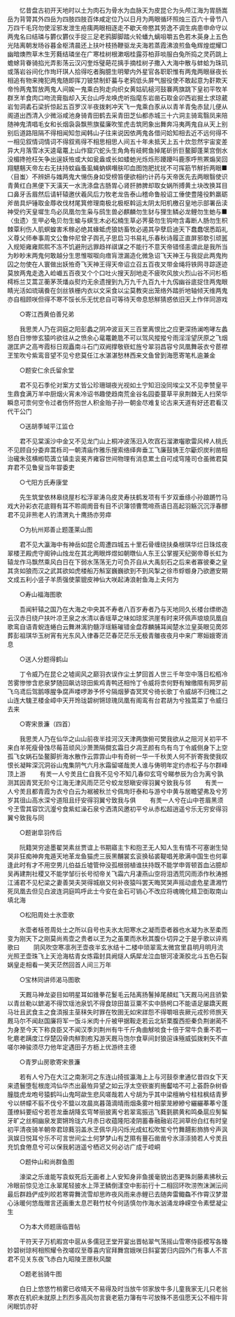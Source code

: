 <!-- { "loadSidebar": true } -->
　　忆昔盘古初开天地时以土为肉石为骨水为血脉天为皮昆仑为头颅江海为胃肠嵩岳为背膂其外四岳为四肢四肢百体咸定位乃以日月为两眼循环照烛三百六十骨节八万四千毛窍勿使淫邪发泄生疮痍两眼相逐走不歇天帝愍其劳逸不调生病患申命守以两鬼名曰结璘与欝仪欝仪手捉三足老鸦脚脚踏火轮蟠九螭咀嚼五色若木英身上五色光陆离朝发旸谷暮金枢清晨还上扶叶枝扬鞭驱龙夫海若蒸霞沸浪煎鱼龟辉煌焜耀□幽暗燠煦草木生芳蕤结璘坐在广寒桂树根漱咽桂露芬柏菲啖服白兔所捣之灵药跳上蟾蜍背眷骑掐光弄影荡云汉闪奎烁璧葩花摛手摘桂树子撒入大海中散与蚌蛤为珠玑或落岩谷间化作珣玕琪人拾得吃者胸臆生明翚内外星官各职职惟有两鬼两眼昼夜长相追有物来掩犯两鬼随即挥刀铍禁制虾蟇与老鸦低头屏气服役使不敢起意为姧欺天帝怜两鬼暂放两鬼人间娭一鬼乘白狗走向织女黄姑矶槌河鼓褰两旗跳下皇初平牧羊群烹羊食肉口吻流膏脂却入天台山呼龙唤虎听指麾东岩凿石取金卯西岩掘土求琼葳岩訇洞砉石梁折惊起五百罗汉半夜拨剌冲天飞一鬼乘白豕从以青羊青兔赤鼠儿便从阁道出西清入少微浴咸池身骑青田鹤去采青田芝仙都赤城三十六洞主骑鸾翳凤来陪随神鬼清唱毛女和长烟袅袅飘熊旗蜚廉吹笙虎击筑罔象出舞奔冯夷两鬼自从天上别别后道路阻隔不得相闻知忽闻韩山子往来说因依两鬼各借问姶知相去近不远何得不一相见叙情词情词不得叙焉得不相思相思人间五十年未抵天上五十炊忽然宇宙変差异大月落雪冰天逵鼋鼍上山作窟穴蛇头生角角有岐鳄鱼掉尾斫折巨鳌脚蓬莱宫倒水没楣搀抢枉矢争出逞妖恠或大如瓮盎或长如蜲虵光烁烁形躨躨呌鹿豕呼熊罴煽吴回翔魌魑天帝左右无扶持蚊蝱蚤虱蝇蚋蜞噆肤叩血图饱肥扰扰不可挥筋节觧折两眼■〈目蚩〉不辨妍与媸两鬼大愓伤身如受榜笞便欲相约计药与天帝医先去两眼翳使识青黄红白黑便下天潢天一水洗涤盘古肠胃心肾肝肺脾却取女娲所搏黄土块改换耳目口鼻牙舌眉然后请轩辕邀伏羲风后力牧老龙告泰山稽命鲁般诏工倕使豊隆役黔羸砺斧凿具炉锤取金蓐收伐材尾箕修理南极北极枢斡运太阴太阳机檄召皇地示部署岳渎神受约天皇墀生鸟必凤凰勿生枭与鸱生兽必麒麟勿生豺与狸生鳞必龙鲤勿生虵与■〈虫遗〉生甲必龟贝勿生蝓与蜞生木必松楠生草必荠葵勿生钩吻含毒断人肠勿生枳棘覃利伤人肌螟蝗害禾稼必绝其蝝蚳虎狼妨畜牧必遏其孕孽启迪天下蠢蠢氓悉蹈礼义尊父师奉事周文公鲁仲尼曾子舆孔子思启习书易礼乐春秋诗履正直屏邪欹引顽嚚入规矩雍雍熙熙不冻不饥避刑远罪趋祥祺谋之不能行不意天帝错怪恚谓此是我所当为眇眇末两鬼何敢越分生思惟呶呶向瘖肓泄漏造化微急诏飞天神王与我捉此两鬼拘囚之勿使在人寰做出妖恠奇飞天神王得天帝诏立召五百夜叉带金绳将铁网寻踪逐迹莫放两鬼走逸入崄巇五百夜叉个个口吐火搜天刮地走不疲吹风放火烈山谷不问杉栢樗栎兰艾蒿芷蘅茅茨燔焱熨灼无余遗搜到九万九千九百九十九仭幽谷底捉住两鬼眼睛光活如琉璃飬在剑丝铁栅内衣以文采食以尘莫教突出笼络外踏折地轴倾天维两鬼亦自相顾咲但得不寒不馁长乐无忧悲自可等待天帝息怒觧猜惑依旧天上作伴同游戏 

　　○寄江西黄伯善兄弟 

　　我思羙人乃在洞庭之阳彭蠡之阴冲波亘天三百里离恨比之应更深扬澜咆哮左蠡怒白日惨惨玄猿吟欲往从之愤余心鼋鼍臲卼不可以驾风摐摐兮雨淫淫望厌原之飞烟邈匡庐之高岑霞标日观矗南斗石门双阙撑敬嵚虹旌兮翠羽昌容兮凤凰舞荍衣兮茞襟玊笙吹兮紫鸾音望不见兮悲莫任江水湛湛愁林西来文鱼曾到海愿寄笔札逾兼金 

　　○题安仁余氏留余堂 

　　君不见石季伦对案方丈皆公珍珊瑚夜光视如土宁知汨没同埃尘又不见李赞皇平生鼎食满万羊中厨烟火宵未冷诏书趣使趋南荒金谷名园委蔓草平泉荆棘无人扫荣华瞬息可柰何空令过者伤怀抱世人积金贻子孙一朝金尽难复论古来天道有好还君看汉代干公门 

　　○送胡季瑊平江监仓 

　　君不见棠溪沙中金又不见龙门山上桐冲波荡汨入吹窞石溜漱囓歌雷风梓人桃氏不见顾自分委弃蒿栎司一朝清庙作雅乐搜索络绎奔垂工飞廉鼓铸王尔斸炽炭利凿相治礲朱弦横縆笱簴立镇圭衮冕齐雍容世间物理有消息累土自可成穹隆司仓虽微君莫弃君不见鲁叟当年甞委吏 

　　○弋阳方氏寿康堂 

　　先生筑堂依林皋绕屋杉松浮翠涛乌皮灵寿扶鹤发项有千岁双垂绦小孙踉蹡竹马戏大孙彩衣花底翱有耳不聆阛阓音有目不识簿领曹莺啼燕语日高起羽觞沉沉浮春醪君不见非熊老人钓清渭丸十鹰扬亦劳瘁 

　　○为杭州郑善止题蓬莱山图 

　　君不见大瀛海中有神岳如昆仑周遭四城五十里石骨缠绕扶桑根琪华烂日珠炫夜翠楼玊殿虎守阍钟山烛龙在其北两眼烨煜如朝暾仙人东王公掌握天纪弼帝尊长虹为辕龙作马飘然乘风白日在下弱水荡荡无力可负芥自从大禹刻石之后来者寡彼秦之皇其贪如狼而汉之武其欲如虎楼船万斛室巍巍欲到不到风掣之徐市蜉蝣身乃欲邀安期文成五利小竖子羊质强使蒙貔皮神仙大咲起涛浪射鱼海上夫何为 

　　○寿山福海图歌 

　　吾闻轩辕之国乃在大海之中央其不寿者八百岁寿者乃与天地同久长楼台缥缈造云汉赤日绕户扶叶凉玊泉之水清以香瑶草之味如琼浆洪崖有时来环佩声琅琅凤凰自歌鸾自语青蜺连蜷白云舞淋漓豹髓浮瑶觞璀错金盘荐麟脯耳闻楚水泣皇英眼见啇郊葬彭祖琪华玉树宵有光东风入律春茫茫春茫茫乐无极青鵻夜夜月中来广寒姮娥寄消息 

　　○送人分题得鹤山 

　　丁令威乃在昆仑之墟阆风之巅羽衣误作尘土梦回首人世三千年空中落日松栢冷苦雾惨惨含悲泉梦随回飙访琼田紫鸡青鸭还相怜丁令威将柰何野有矰缴隰有网罗前飞乌鸢后驾鹅啄腥争腐声喽啰渺予怀兮隔烟萝杳冥冥兮徛长歌丁令威胡不归槐江之山连大騩玊楼金嶂中天开玲珑碧树锵琼瑰凤凰有阁鸾有台君胡为兮独蒿菜丁令威归去来 

　　○寄宋景濂（四首） 

　　我思羙人乃在仙华之山山前夜半挂河汉天津两旗俯可樊我欲从之阻河关初平不来白羊死瘦骨蚀尽莓苔顽风沙萧萧隔僴玄霜日夕凋玊颜有鸟有鸟丁令威侧身下上空孤飞女娲石坠鳌脚折海水散作云霏霏山中有奇树一华一千秋羙人何不折寄我使我叹恨长凝眸深沉洞谷山鬼集阴气六月氷霜留嗟哉羙人谁与俦明年定约赤松子与尔群峰顶上游 
　　有羙一人兮羙且仁自我不见兮不知几春仰玄穹兮睇参辰为合为离兮孰测其因青冥无阶兮江海无津风雨茫茫兮蛟龙怒瞋安得羽翼兮致我与邻 
　　有羙一人兮羙且都青霞为衣兮白云为裾被秋兰兮佩珣玗泰和与游兮中黄与居瞻望弗及兮芳岁其徂山高水深兮道阻且纡安得羽翼兮致我与俱 
　　有羙一人兮在山中苍眉黑须兮玊雪其容饮沆瀣兮食紫虹澡石泉兮洒清风邀初平兮从赤松超逍遥兮乐无穷安得羽翼兮致我与同 

　　○题谢皐羽传后 

　　阮籍哭穷途墨翟哭素丝贾谊上书期寤主卞和抱玊无人知人生有情不可塞谢生恸哭非狂痴神奔鬼遁天地革龙鱼猫虎三辰黑黼裳玄衮换毡裘鞮唱羌歌满中国生也何辜逢此时有才不用空男儿伯益丘墟管仲没孤根弱植谁扶持既不能学申胥顿首血沾臆却吴再建荆社稷又不能学邹衍长号彻帝关飞霜六月凄燕山空将泪洒荒冈雨添作秋涛撼江浦君不见杞梁之妻善哭夫哭得城崩又何补夜猿呌罢天晦冥哭声摇动虗危星潇湘竹死凤凰去但见白波连洞庭鸣呼此士今安在金石可销心不改应将魂魄化精卫衘取南山填北海 

　　○松阳周处士氷壶歌 

　　氷壶者栝苍周处士之所以自号也夫氷太阳寒水之凝而壶者器也水凝为氷至柔而变为刚天下之刚莫尚焉壶之贵者以玊为之虽栗而氷秋其腹仆切异之于是乎歌以谇焉歌曰 
　　阴风吹空寒凛冽玊壶夜半玄氷结十二楼中琐翠鸾太微宫里县明月明月流光照玊壶珠飞上天沧海枯青女炼霜封具阙燧人焫犀龙泣血银河凌澌胶北斗五色石裂娲皇走相看一笑天茫然回首人间三万年 

　　○宝林同讲师渴马图歌 

　　天厩马神龙姿目如明星耳如锥拳花鬉毛云陆离扬鬐掉尾頳虹飞天厩马闲且骄絷以青丝勒以鏣渴不得饮瑶池泉饥不得食琼田苗豆粟不实中肠枵口不能语足屡蹻天厩马壮且武食主之食湏报主莝秣失时罪在牧圉无如宋牂怨不得嚼咀丧厥元戎殄师旅天厩马尔不闻赵国廉将军一饭斗米肉十斤被甲据鞍走若云北斩栗腹西拒秦负荆谢蔺不为身至今天下称良臣又不闻汉季刘荆州有牛千斤角曲觩啖食十倍于常牛负重不若一牝麀老蹒度江俘楚囚骨肉觧割庖刄游天厩马饱尔食草间封狼逭诛殛威弧拨剌矢不直嗟尔神骏须尽力他年定遇田子方枥上优游终主德 

　　○青罗山房歌寄宋景濂 

　　若有人兮乃在大江之南淛河之东连山掎拔瀛海上上与河鼓沗聿通忆昔四女下天来遗鬟堕髢根庞鸿仙华杰出最恠异望之如云浮太空嵚崟峛崺齾啮不可上荟蔚杂树昏朣胧虎龙咆号猿鹤呌山鬼呵歘生悲风嗟哉若人兮胡为乎其中梁檀柟兮柱柱枫结青萝兮以帡幪不翦不伐兮不盬以攻晨岚暮蔼滴晴雨烟条雾叶相蒙茏縿縿兮纚纚菶菶兮蓬蓬缭紏要绍兮若苍龙垂胡降玄穹棽丽披离兮若翠鸾振迅飞蕤氃鹂黄和鸣桑扈应髣髴牙旷之丝桐幽泉发窦锵玲珑六月赤日收蕴隆阳凌阴蓄春融融岩花涧草纷白红有时皇初平清夜骑羊朝帝君琼蕤羽盖氷玊佩华月闪烁光成虹松吹笙兮竹舞翿影斾斾兮声沨沨娱日悦耳兮乐不可言世间尘土何梦梦山有芝隰有蘴石凿凿兮氷漴漴猗若人兮羙且充饥食倦息兮可以保我躬逍遥兮栖迟又何必访广成于崆峒 

　　○题仲山和尚群鱼图 

　　濠梁之乐谁能写袁蚁死后无画者上人安知身非鱼援毫貌出态更殊剡藤素拂秋云冷眼前惊见沧江永翠尾轻披水上萍玊鳞倒漾空中影前行十二相回环吹涝喣沫渊沄间最后群趋俨成列皎若寒霄舞流雪却思昨夜风雨来赤鲤已去随奔雷鲰鱻不作霄汉梦潜心泳暖何悠哉赠言还画重太息芒鞋竹杖今何适慎勿作海水汹涌龙峥嵘空令素壁凝尘生 

　　○为本大师题唐临晋帖 

　　干符天子万机暇宫中扈从多儒冠玊堂开宴出晋帖翠气荡摇山雪寒侍臣模写各臻妙碧树琼柯相照耀令孜嗟叹至尊喜内官拜舞宫娥咲日斜宴罢归内园外门有事人不言君不见关东夜飞赤白九昭陵玊匣秋风酸 

　　○题老翁骑牛图 

　　白日上悠悠竹梢雾已收晴天不易得及时当放牛邻家放牛多儿童我家无儿只老翁寒衣在机织未就原上烈烈多高风勿言衰老筋力簿有牛可放殊不恶伹愿天公不相牛背闲眠饥亦好 

